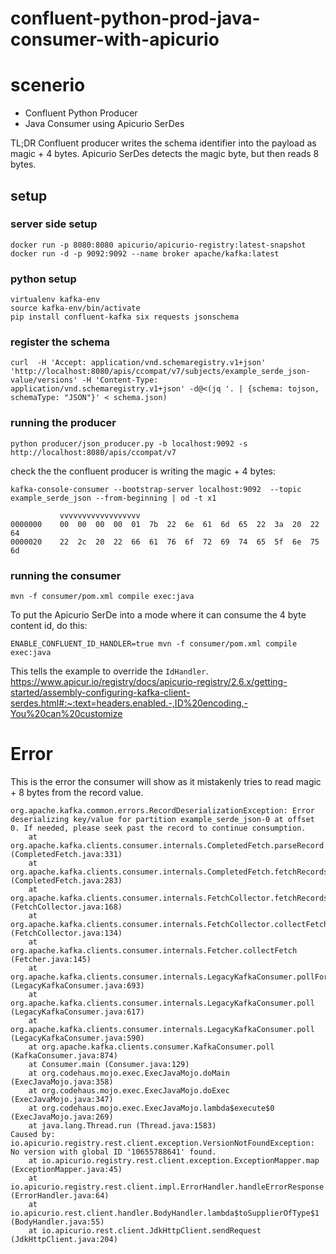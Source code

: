 # confluent-python-prod-java-consumer-with-apicurio

# scenerio

- Confluent Python Producer
- Java Consumer using Apicurio SerDes


TL;DR Confluent producer writes the schema identifier into the payload as magic + 4 bytes.  Apicurio SerDes detects the magic byte, but then reads 8 bytes. 

## setup

### server side setup
```
docker run -p 8080:8080 apicurio/apicurio-registry:latest-snapshot
docker run -d -p 9092:9092 --name broker apache/kafka:latest
```


### python setup
```
virtualenv kafka-env
source kafka-env/bin/activate
pip install confluent-kafka six requests jsonschema
```

### register the schema

```
curl  -H 'Accept: application/vnd.schemaregistry.v1+json' 'http://localhost:8080/apis/ccompat/v7/subjects/example_serde_json-value/versions' -H 'Content-Type: application/vnd.schemaregistry.v1+json' -d@<(jq '. | {schema: tojson, schemaType: "JSON"}' < schema.json)
```

### running the producer

```
python producer/json_producer.py -b localhost:9092 -s http://localhost:8080/apis/ccompat/v7
```

check the the confluent producer is writing the magic + 4 bytes:

```
kafka-console-consumer --bootstrap-server localhost:9092  --topic example_serde_json --from-beginning | od -t x1

           vvvvvvvvvvvvvvvvvv
0000000    00  00  00  00  01  7b  22  6e  61  6d  65  22  3a  20  22  64
0000020    22  2c  20  22  66  61  76  6f  72  69  74  65  5f  6e  75  6d
```

### running the consumer

```
mvn -f consumer/pom.xml compile exec:java
```

To put the Apicurio SerDe into a mode where it can consume the 4 byte content id, do this:

```
ENABLE_CONFLUENT_ID_HANDLER=true mvn -f consumer/pom.xml compile exec:java
```

This tells the example to override the `IdHandler`.
https://www.apicur.io/registry/docs/apicurio-registry/2.6.x/getting-started/assembly-configuring-kafka-client-serdes.html#:~:text=headers.enabled.-,ID%20encoding,-You%20can%20customize


# Error

This is the error the consumer will show as it mistakenly tries to read magic + 8 bytes from the record value.


```
org.apache.kafka.common.errors.RecordDeserializationException: Error deserializing key/value for partition example_serde_json-0 at offset 0. If needed, please seek past the record to continue consumption.
    at org.apache.kafka.clients.consumer.internals.CompletedFetch.parseRecord (CompletedFetch.java:331)
    at org.apache.kafka.clients.consumer.internals.CompletedFetch.fetchRecords (CompletedFetch.java:283)
    at org.apache.kafka.clients.consumer.internals.FetchCollector.fetchRecords (FetchCollector.java:168)
    at org.apache.kafka.clients.consumer.internals.FetchCollector.collectFetch (FetchCollector.java:134)
    at org.apache.kafka.clients.consumer.internals.Fetcher.collectFetch (Fetcher.java:145)
    at org.apache.kafka.clients.consumer.internals.LegacyKafkaConsumer.pollForFetches (LegacyKafkaConsumer.java:693)
    at org.apache.kafka.clients.consumer.internals.LegacyKafkaConsumer.poll (LegacyKafkaConsumer.java:617)
    at org.apache.kafka.clients.consumer.internals.LegacyKafkaConsumer.poll (LegacyKafkaConsumer.java:590)
    at org.apache.kafka.clients.consumer.KafkaConsumer.poll (KafkaConsumer.java:874)
    at Consumer.main (Consumer.java:129)
    at org.codehaus.mojo.exec.ExecJavaMojo.doMain (ExecJavaMojo.java:358)
    at org.codehaus.mojo.exec.ExecJavaMojo.doExec (ExecJavaMojo.java:347)
    at org.codehaus.mojo.exec.ExecJavaMojo.lambda$execute$0 (ExecJavaMojo.java:269)
    at java.lang.Thread.run (Thread.java:1583)
Caused by: io.apicurio.registry.rest.client.exception.VersionNotFoundException: No version with global ID '10655788641' found.
    at io.apicurio.registry.rest.client.exception.ExceptionMapper.map (ExceptionMapper.java:45)
    at io.apicurio.registry.rest.client.impl.ErrorHandler.handleErrorResponse (ErrorHandler.java:64)
    at io.apicurio.rest.client.handler.BodyHandler.lambda$toSupplierOfType$1 (BodyHandler.java:55)
    at io.apicurio.rest.client.JdkHttpClient.sendRequest (JdkHttpClient.java:204)
```


